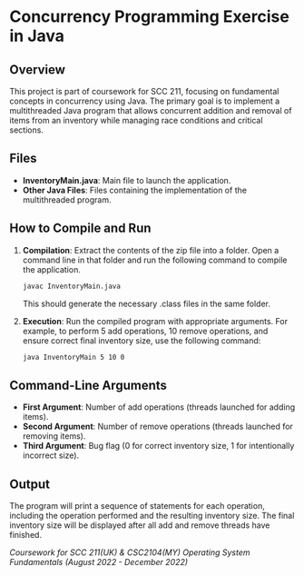 # Concurrency Programming Exercise in Java

## Overview
This project is part of coursework for SCC 211, focusing on fundamental concepts in concurrency using Java. The primary goal is to implement a multithreaded Java program that allows concurrent addition and removal of items from an inventory while managing race conditions and critical sections.

## Files
- **InventoryMain.java**: Main file to launch the application.
- **Other Java Files**: Files containing the implementation of the multithreaded program.

## How to Compile and Run
1. **Compilation**: Extract the contents of the zip file into a folder. Open a command line in that folder and run the following command to compile the application.
    ```bash
    javac InventoryMain.java
    ```
   This should generate the necessary .class files in the same folder.

2. **Execution**: Run the compiled program with appropriate arguments. For example, to perform 5 add operations, 10 remove operations, and ensure correct final inventory size, use the following command:
    ```bash
    java InventoryMain 5 10 0
    ```

## Command-Line Arguments
- **First Argument**: Number of add operations (threads launched for adding items).
- **Second Argument**: Number of remove operations (threads launched for removing items).
- **Third Argument**: Bug flag (0 for correct inventory size, 1 for intentionally incorrect size).

## Output
The program will print a sequence of statements for each operation, including the operation performed and the resulting inventory size. The final inventory size will be displayed after all add and remove threads have finished.

_Coursework for SCC 211(UK)  & CSC2104(MY) Operating System Fundamentals (August 2022 - December 2022)_
